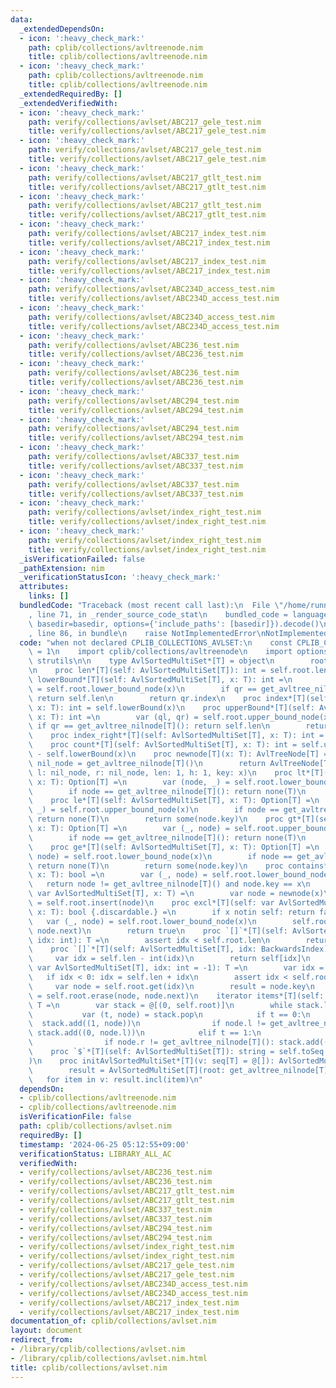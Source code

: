 ```yaml
---
data:
  _extendedDependsOn:
  - icon: ':heavy_check_mark:'
    path: cplib/collections/avltreenode.nim
    title: cplib/collections/avltreenode.nim
  - icon: ':heavy_check_mark:'
    path: cplib/collections/avltreenode.nim
    title: cplib/collections/avltreenode.nim
  _extendedRequiredBy: []
  _extendedVerifiedWith:
  - icon: ':heavy_check_mark:'
    path: verify/collections/avlset/ABC217_gele_test.nim
    title: verify/collections/avlset/ABC217_gele_test.nim
  - icon: ':heavy_check_mark:'
    path: verify/collections/avlset/ABC217_gele_test.nim
    title: verify/collections/avlset/ABC217_gele_test.nim
  - icon: ':heavy_check_mark:'
    path: verify/collections/avlset/ABC217_gtlt_test.nim
    title: verify/collections/avlset/ABC217_gtlt_test.nim
  - icon: ':heavy_check_mark:'
    path: verify/collections/avlset/ABC217_gtlt_test.nim
    title: verify/collections/avlset/ABC217_gtlt_test.nim
  - icon: ':heavy_check_mark:'
    path: verify/collections/avlset/ABC217_index_test.nim
    title: verify/collections/avlset/ABC217_index_test.nim
  - icon: ':heavy_check_mark:'
    path: verify/collections/avlset/ABC217_index_test.nim
    title: verify/collections/avlset/ABC217_index_test.nim
  - icon: ':heavy_check_mark:'
    path: verify/collections/avlset/ABC234D_access_test.nim
    title: verify/collections/avlset/ABC234D_access_test.nim
  - icon: ':heavy_check_mark:'
    path: verify/collections/avlset/ABC234D_access_test.nim
    title: verify/collections/avlset/ABC234D_access_test.nim
  - icon: ':heavy_check_mark:'
    path: verify/collections/avlset/ABC236_test.nim
    title: verify/collections/avlset/ABC236_test.nim
  - icon: ':heavy_check_mark:'
    path: verify/collections/avlset/ABC236_test.nim
    title: verify/collections/avlset/ABC236_test.nim
  - icon: ':heavy_check_mark:'
    path: verify/collections/avlset/ABC294_test.nim
    title: verify/collections/avlset/ABC294_test.nim
  - icon: ':heavy_check_mark:'
    path: verify/collections/avlset/ABC294_test.nim
    title: verify/collections/avlset/ABC294_test.nim
  - icon: ':heavy_check_mark:'
    path: verify/collections/avlset/ABC337_test.nim
    title: verify/collections/avlset/ABC337_test.nim
  - icon: ':heavy_check_mark:'
    path: verify/collections/avlset/ABC337_test.nim
    title: verify/collections/avlset/ABC337_test.nim
  - icon: ':heavy_check_mark:'
    path: verify/collections/avlset/index_right_test.nim
    title: verify/collections/avlset/index_right_test.nim
  - icon: ':heavy_check_mark:'
    path: verify/collections/avlset/index_right_test.nim
    title: verify/collections/avlset/index_right_test.nim
  _isVerificationFailed: false
  _pathExtension: nim
  _verificationStatusIcon: ':heavy_check_mark:'
  attributes:
    links: []
  bundledCode: "Traceback (most recent call last):\n  File \"/home/runner/.local/lib/python3.10/site-packages/onlinejudge_verify/documentation/build.py\"\
    , line 71, in _render_source_code_stat\n    bundled_code = language.bundle(stat.path,\
    \ basedir=basedir, options={'include_paths': [basedir]}).decode()\n  File \"/home/runner/.local/lib/python3.10/site-packages/onlinejudge_verify/languages/nim.py\"\
    , line 86, in bundle\n    raise NotImplementedError\nNotImplementedError\n"
  code: "when not declared CPLIB_COLLECTIONS_AVLSET:\n    const CPLIB_COLLECTIONS_AVLSET*\
    \ = 1\n    import cplib/collections/avltreenode\n    import options, sequtils,\
    \ strutils\n\n    type AvlSortedMultiSet*[T] = object\n        root*: AvlTreeNode[T]\n\
    \n    proc len*[T](self: AvlSortedMultiSet[T]): int = self.root.len\n    proc\
    \ lowerBound*[T](self: AvlSortedMultiSet[T], x: T): int =\n        var (ql, qr)\
    \ = self.root.lower_bound_node(x)\n        if qr == get_avltree_nilnode[T]():\
    \ return self.len\n        return qr.index\n    proc index*[T](self: AvlSortedMultiSet[T],\
    \ x: T): int = self.lowerBound(x)\n    proc upperBound*[T](self: AvlSortedMultiSet[T],\
    \ x: T): int =\n        var (ql, qr) = self.root.upper_bound_node(x)\n       \
    \ if qr == get_avltree_nilnode[T](): return self.len\n        return qr.index\n\
    \    proc index_right*[T](self: AvlSortedMultiSet[T], x: T): int = self.upperBound(x)\n\
    \    proc count*[T](self: AvlSortedMultiSet[T], x: T): int = self.upperBound(x)\
    \ - self.lowerBound(x)\n    proc newnode[T](x: T): AvlTreeNode[T] =\n        var\
    \ nil_node = get_avltree_nilnode[T]()\n        return AvlTreeNode[T](p: nil_node,\
    \ l: nil_node, r: nil_node, len: 1, h: 1, key: x)\n    proc lt*[T](self: AvlSortedMultiSet[T],\
    \ x: T): Option[T] =\n        var (node, _) = self.root.lower_bound_node(x)\n\
    \        if node == get_avltree_nilnode[T](): return none(T)\n        return some(node.key)\n\
    \    proc le*[T](self: AvlSortedMultiSet[T], x: T): Option[T] =\n        var (node,\
    \ _) = self.root.upper_bound_node(x)\n        if node == get_avltree_nilnode[T]():\
    \ return none(T)\n        return some(node.key)\n    proc gt*[T](self: AvlSortedMultiSet[T],\
    \ x: T): Option[T] =\n        var (_, node) = self.root.upper_bound_node(x)\n\
    \        if node == get_avltree_nilnode[T](): return none(T)\n        return some(node.key)\n\
    \    proc ge*[T](self: AvlSortedMultiSet[T], x: T): Option[T] =\n        var (_,\
    \ node) = self.root.lower_bound_node(x)\n        if node == get_avltree_nilnode[T]():\
    \ return none(T)\n        return some(node.key)\n    proc contains*[T](self: AvlSortedMultiSet[T],\
    \ x: T): bool =\n        var (_, node) = self.root.lower_bound_node(x)\n     \
    \   return node != get_avltree_nilnode[T]() and node.key == x\n    proc incl*[T](self:\
    \ var AvlSortedMultiSet[T], x: T) =\n        var node = newnode(x)\n        self.root\
    \ = self.root.insert(node)\n    proc excl*[T](self: var AvlSortedMultiSet[T],\
    \ x: T): bool {.discardable.} =\n        if x notin self: return false\n     \
    \   var (_, node) = self.root.lower_bound_node(x)\n        self.root = self.root.erase(node,\
    \ node.next)\n        return true\n    proc `[]`*[T](self: AvlSortedMultiSet[T],\
    \ idx: int): T =\n        assert idx < self.root.len\n        return self.root.get(idx).key\n\
    \    proc `[]`*[T](self: AvlSortedMultiSet[T], idx: BackwardsIndex): T =\n   \
    \     var idx = self.len - int(idx)\n        return self[idx]\n    proc pop*[T](self:\
    \ var AvlSortedMultiSet[T], idx: int = -1): T =\n        var idx = idx\n     \
    \   if idx < 0: idx = self.len + idx\n        assert idx < self.root.len\n   \
    \     var node = self.root.get(idx)\n        result = node.key\n        self.root\
    \ = self.root.erase(node, node.next)\n    iterator items*[T](self: AvlSortedMultiSet[T]):\
    \ T =\n        var stack = @[(0, self.root)]\n        while stack.len > 0:\n \
    \           var (t, node) = stack.pop\n            if t == 0:\n              \
    \  stack.add((1, node))\n                if node.l != get_avltree_nilnode[T]():\
    \ stack.add((0, node.l))\n            elif t == 1:\n                yield node.key\n\
    \                if node.r != get_avltree_nilnode[T](): stack.add((0, node.r))\n\
    \    proc `$`*[T](self: AvlSortedMultiSet[T]): string = self.toSeq.join(\" \"\
    )\n    proc initAvlSortedMultiSet*[T](v: seq[T] = @[]): AvlSortedMultiSet[T] =\n\
    \        result = AvlSortedMultiSet[T](root: get_avltree_nilnode[T]())\n     \
    \   for item in v: result.incl(item)\n"
  dependsOn:
  - cplib/collections/avltreenode.nim
  - cplib/collections/avltreenode.nim
  isVerificationFile: false
  path: cplib/collections/avlset.nim
  requiredBy: []
  timestamp: '2024-06-25 05:12:55+09:00'
  verificationStatus: LIBRARY_ALL_AC
  verifiedWith:
  - verify/collections/avlset/ABC236_test.nim
  - verify/collections/avlset/ABC236_test.nim
  - verify/collections/avlset/ABC217_gtlt_test.nim
  - verify/collections/avlset/ABC217_gtlt_test.nim
  - verify/collections/avlset/ABC337_test.nim
  - verify/collections/avlset/ABC337_test.nim
  - verify/collections/avlset/ABC294_test.nim
  - verify/collections/avlset/ABC294_test.nim
  - verify/collections/avlset/index_right_test.nim
  - verify/collections/avlset/index_right_test.nim
  - verify/collections/avlset/ABC217_gele_test.nim
  - verify/collections/avlset/ABC217_gele_test.nim
  - verify/collections/avlset/ABC234D_access_test.nim
  - verify/collections/avlset/ABC234D_access_test.nim
  - verify/collections/avlset/ABC217_index_test.nim
  - verify/collections/avlset/ABC217_index_test.nim
documentation_of: cplib/collections/avlset.nim
layout: document
redirect_from:
- /library/cplib/collections/avlset.nim
- /library/cplib/collections/avlset.nim.html
title: cplib/collections/avlset.nim
---
```

